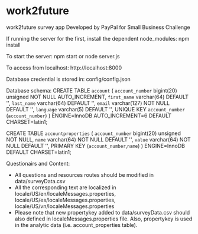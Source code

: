work2future
===========

work2future survey app
Developed by PayPal for Small Business Challenge

If running the server for the first, install the dependent node_modules:
npm install

To start the server:
npm start
or
node server.js

To access from localhost:
http://localhost:8000

Database credential is stored in:
config/config.json

Database schema:
CREATE TABLE `account` (
  `account_number` bigint(20) unsigned NOT NULL AUTO_INCREMENT,
  `first_name` varchar(64) DEFAULT '',
  `last_name` varchar(64) DEFAULT '',
  `email` varchar(127) NOT NULL DEFAULT '',
  `language` varchar(5) DEFAULT '',
  UNIQUE KEY `account_number` (`account_number`)
) ENGINE=InnoDB AUTO_INCREMENT=6 DEFAULT CHARSET=latin1;

CREATE TABLE `accountproperties` (
  `account_number` bigint(20) unsigned NOT NULL,
  `name` varchar(64) NOT NULL DEFAULT '',
  `value` varchar(64) NOT NULL DEFAULT '',
  PRIMARY KEY (`account_number`,`name`)
) ENGINE=InnoDB DEFAULT CHARSET=latin1;

Questionairs and Content:
- All questions and resources routes should be modified in data/surveyData.csv
- All the corresponding text are localized in locale/US/en/localeMessages.properties, locale/US/es/localeMessages.properties, locale/US/vn/localeMessages.properties
- Please note that new propertykey added to data/surveyData.csv should also defined in localeMessages.properties file.   Also, propertykey is
  used in the analytic data (i.e. account_properties table).
